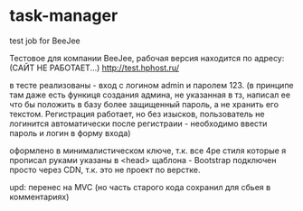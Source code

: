 # task-manager
test job for BeeJee

Тестовое для компании BeeJee, рабочая версия находится по адресу: (САЙТ НЕ РАБОТАЕТ...)
http://test.hphost.ru/ 

в тесте реализованы - вход с логином admin и паролем 123.
(в принципе там даже есть функиця создания админа, не указанная в тз, 
написал ее что бы положить в базу более защищенный пароль, а не хранить его текстом. Регистрация работает, но без изысков, 
пользователь не логинится автоматически после регистраии - необходимо ввести пароль и логин в форму входа)

оформлено в минималистическом ключе, т.к. все 4ре стиля которые я прописал руками указаны в &lt;head&gt; щаблона - Bootstrap подключен просто через CDN, т.к. это не проект по верстке.

upd: перенес на MVC (но часть старого кода сохранил для сбьея в комментариях)
